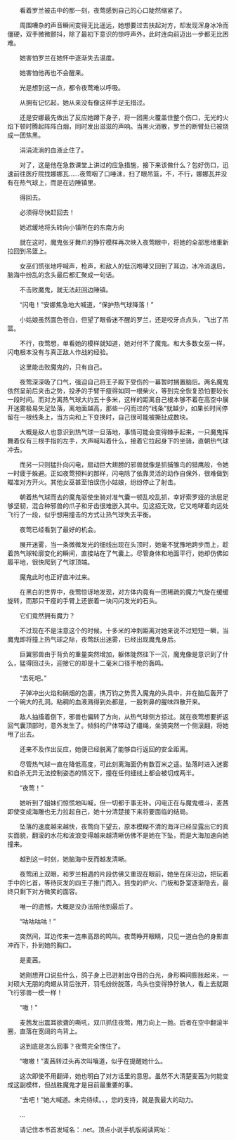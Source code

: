 　　看着罗兰被击中的那一刻，夜莺感到自己的心口陡然缩紧了。

　　周围嘈杂的声音瞬间变得无比遥远，她想要过去扶起对方，却发现浑身冰冷而僵硬，双手微微颤抖，除了最初下意识的惊呼声外，此时连向前迈出一步都无比困难。

　　她害怕罗兰在她怀中逐渐失去温度。

　　她害怕他再也不会醒来。

　　光是想到这一点，都令夜莺难以呼吸。

　　从拥有记忆起，她从来没有像这样手足无措过。

　　还是安娜最先做出了反应她蹲下身子，将一团黑火覆盖住整个伤口，无光的火焰下顿时腾起阵阵白烟，同时发出滋滋的声响。当黑火消散，罗兰的断臂处已被烧成一团焦黑。

　　涓涓流淌的血液止住了。

　　对了，这是他在急救课堂上讲过的应急措施，接下来该做什么？包好伤口，迅速前往医疗院找娜娜瓦……夜莺咽了口唾沫，扫了眼吊篮，不，不行，娜娜瓦并没有在热气球上，而是在边陲镇里。

　　得回去。

　　必须得尽快赶回去！

　　她迟缓地将头转向小镇所在的东南方向

　　就在这时，魔鬼张牙舞爪的狰狞模样再次映入夜莺眼中，将她的全部思绪重新拉回到吊篮上。

　　女巫们慌张地呼喊声，枪声，和敌人的低沉咆哮又回到了耳边，冰冷消退后，脑海中纷乱的念头最后都汇聚成一句话。

　　不击败魔鬼，就无法赶回边陲镇。

　　“闪电！”安娜焦急地大喊道，“保护热气球降落！”

　　小姑娘虽然面色苍白，但望了眼昏迷不醒的罗兰，还是咬牙点点头，飞出了吊篮。

　　不行，夜莺想，单看她的模样就知道，她对付不了魔鬼。和大多数女巫一样，闪电根本没有与真正敌人作战的经验。

　　这里能击败魔鬼的，只有自己。

　　夜莺深深吸了口气，强迫自己将王子殿下受伤的一幕暂时搁置脑后。两名魔鬼依然呈前后夹击之势，投矛的手臂干瘦得如同一根柴火，等到完全恢复恐怕要较长一段时间。而对方离热气球大约五十多米，这样的距离自己根本够不着在高空中展开迷雾极易失足坠落，离地面越高，那些一闪而过的“线条”就越少，如果长时间停留在一根线条上，当方向和上下变换时，自己很可能被撕扯成数块。

　　大概是敌人也意识到热气球一旦落地，事情可能会变得棘手起来，一只魔鬼挥舞着仅有三根手指的左手，大声喊叫着什么，接着它拉起身下的坐骑，直朝热气球冲去。

　　而另一只则猛扑向闪电，扇动巨大翅膀的邪兽就像是抓捕雏鸟的猎鹰般，令她一时疲于躲避。正如夜莺预料的那样，闪电除了依靠灵活的动作自保外，很难做到瞄准对方开火。其他女巫甚至怕误伤小姑娘，纷纷停止了射击。

　　朝着热气球而去的魔鬼驱使坐骑对准气囊一顿乱咬乱抓，幸好索罗娅的涂层足够坚韧，混合种邪兽的爪子和牙齿很难嵌入其中。见这招无效，它又咆哮着向远处飞行了一段，似乎想用撞击的方式让热气球失去平衡。

　　夜莺已经看到了最好的机会。

　　展开迷雾，当一条微微发光的细线出现在头顶时，她毫不犹豫地跨步而上，趁着热气球轮廓变化的瞬间，直接站在了气囊上。尽管身体和地面平行，她却仿佛如履平地，很快爬到了气球顶端。

　　魔鬼此时也正好直冲过来。

　　在黑白的世界中，夜莺惊讶地发现，对方体内竟有一团稀疏的魔力气旋在缓缓旋转，而那只干瘦的手臂上还嵌着一块闪闪发光的石头。

　　它们竟然拥有魔力？

　　不过现在不是注意这个的时候，十多米的冲刺距离对她来说不过短短一瞬，当魔鬼即将撞上热气球之际，夜莺跃出迷雾，已经出现魔鬼身后。

　　巨翼邪兽由于背负的重量突然增加，躯体陡然往下一沉，魔鬼像是意识到了什么，猛得回过头，迎接它的却是十二毫米口径手枪的轰鸣。

　　“去死吧。”

　　子弹冲出火焰和硝烟的包裹，携万钧之势贯入魔鬼的头具中，并在脑后轰开了一个碗大的孔洞。粘稠的血液溅得到处都是，一股刺鼻的腥味四散开来。

　　敌人抽搐着倒下，邪兽也偏转了方向，从热气球侧方掠过。就在夜莺想要折返回气囊顶部时，意外发生了。倾斜的尸体带动了缰绳，坐骑突然一个侧滚翻，将她甩了出去。

　　还来不及作出反应，她便已经脱离了能够自行返回的安全距离。

　　尽管热气球一直在降低高度，可此刻离海面仍有数百米之遥。坠落时进入迷雾和自杀无异无法控制姿态的情况下，撞在任何细线上都会被切成两半。

　　“夜莺！”

　　她听到了姐妹们惊慌地叫喊，但一切都于事无补。闪电正在与魔鬼缠斗，麦茜即使变成海雕也无力拉起自己，她十分清楚接下来将要面临的结局。

　　坠落的速度越来越快，夜莺向下望去，原本模糊不清的海洋已经显露出它的真实面貌，翻滚的水花和波浪变得越来越清晰仿佛不是她在下坠，而是大海加速向她撞来。

　　越到这一时刻，她脑海中反而越发清晰。

　　夜莺闭上双眼，和罗兰相遇的片段仿佛又重现在眼前，她坐在床沿边，把玩着手中的匕首，等待灰发的四王子推门而入。摇曳的炉火、门板和卧室逐渐隐去，最终只剩下对方微笑的面容。

　　唯一的遗憾，大概是没办法陪他到最后了。

　　“咕咕咕咕！”

　　突然间，耳边传来一连串高昂的鸣叫。夜莺睁开眼睛，只见一道白色的身影直冲而下，扑到她的胸口。

　　是麦茜。

　　她刚想开口说些什么，鸽子身上已迸射出夺目的白光，身形瞬间膨胀起来，一对硕大无朋的肉翅从背后张开，羽毛纷纷脱落，鸟头也变得狰狞骇人，看上去就跟飞行邪兽一模一样！

　　“嗷！”

　　麦茜发出震耳欲聋的嘶吼，双爪抓住夜莺，用力向上一抛。后者在空中翻滚半圈，直落在宽阔的鸟背上。

　　这到底是怎么回事？夜莺完全愣住了。

　　“嗷嗷！”麦茜转过头再次叫嚷道，似乎在提醒她什么。

　　这次即使不用翻译，她也明白了对方话里的意思。虽然不大清楚麦茜为何能变成这副模样，但战胜魔鬼才是目前最重要的事。

　　“去吧！”她大喊道。未完待续。、，您的支持，就是我最大的动力。

　　...

　　请记住本书首发域名：.net。顶点小说手机版阅读网址：
